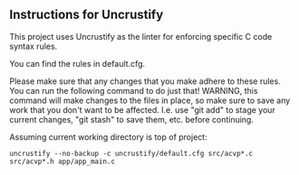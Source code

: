 ## Instructions for Uncrustify

This project uses Uncrustify as the linter for enforcing specific C code syntax rules.

You can find the rules in default.cfg.

Please make sure that any changes that you make adhere to these rules.
You can run the following command to do just that!
WARNING, this command will make changes to the files in place, so make sure to save any work that you don't want to be affected.
I.e. use "git add" to stage your current changes, "git stash" to save them, etc. before continuing.

Assuming current working directory is top of project:

`uncrustify --no-backup -c uncrustify/default.cfg src/acvp*.c src/acvp*.h app/app_main.c`

